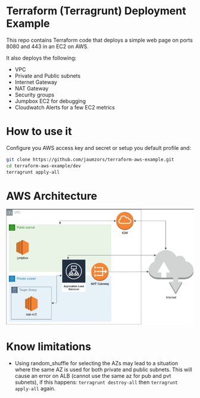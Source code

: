# Terraform (Terragrunt) Deployment Example

This repo contains Terraform code that deploys a simple web page on ports 8080 and 443 in an EC2 on AWS.

It also deploys the following:
- VPC
- Private and Public subnets
- Internet Gateway
- NAT Gateway
- Security groups
- Jumpbox EC2 for debugging
- Cloudwatch Alerts for a few EC2 metrics

# How to use it

Configure you AWS access key and secret or setup you default profile and:

```bash
git clone https://github.com/jaumzors/terraform-aws-example.git
cd terraform-aws-example/dev
terragrunt apply-all
```

# AWS Architecture

![AWS](/imgs/aws.png)

# Know limitations

- Using random_shuffle for selecting the AZs may lead to a situation where the same AZ is used for both private and public subnets. This will cause an error on ALB (cannot use the same az for pub and pvt subnets), if this happens: `terragrunt destroy-all` then `terragrunt apply-all` again.